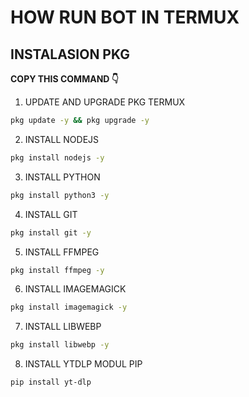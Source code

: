 # HOW RUN BOT IN TERMUX 
## INSTALASION PKG
**COPY THIS COMMAND 👇** 
1. UPDATE AND UPGRADE PKG TERMUX
```sh
pkg update -y && pkg upgrade -y
```
2. INSTALL NODEJS
```sh
pkg install nodejs -y
```
3. INSTALL PYTHON
```sh
pkg install python3 -y
```
4. INSTALL GIT
```sh
pkg install git -y
```
5. INSTALL FFMPEG
```sh
pkg install ffmpeg -y
```
6. INSTALL IMAGEMAGICK
```sh
pkg install imagemagick -y
```
7. INSTALL LIBWEBP
```sh
pkg install libwebp -y
```
8. INSTALL YTDLP MODUL PIP
```
pip install yt-dlp
```
